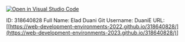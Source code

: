 [![Open in Visual Studio Code](https://classroom.github.com/assets/open-in-vscode-c66648af7eb3fe8bc4f294546bfd86ef473780cde1dea487d3c4ff354943c9ae.svg)](https://classroom.github.com/online_ide?assignment_repo_id=10495385&assignment_repo_type=AssignmentRepo)

ID: 318640828
Full Name: Elad Duani
Git Username: DuaniE
URL: [[https://web-development-environments-2022.github.io/318640828/](https://web-development-environments-2023.github.io/318640828/)]
